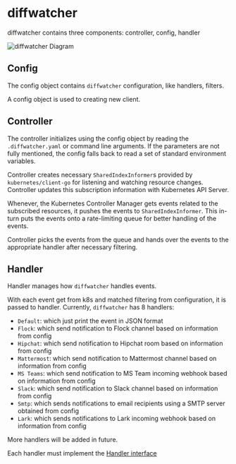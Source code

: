 # diffwatcher

diffwatcher contains three components: controller, config, handler

![diffwatcher Diagram](diffwatcher.png?raw=true "diffwatcher Overview")

## Config

The config object contains `diffwatcher` configuration, like handlers, filters.

A config object is used to creating new client.

## Controller

The controller initializes using the config object by reading the `.diffwatcher.yaml` or command line arguments.
If the parameters are not fully mentioned, the config falls back to read a set of standard environment variables.

Controller creates necessary `SharedIndexInformer`s provided by `kubernetes/client-go` for listening and watching
resource changes. Controller updates this subscription information with Kubernetes API Server.

Whenever, the Kubernetes Controller Manager gets events related to the subscribed resources, it pushes the events to
`SharedIndexInformer`. This in-turn puts the events onto a rate-limiting queue for better handling of the events.

Controller picks the events from the queue and hands over the events to the appropriate handler after
necessary filtering.

## Handler

Handler manages how `diffwatcher` handles events.

With each event get from k8s and matched filtering from configuration, it is passed to handler. Currently, `diffwatcher` has 8 handlers:

 - `Default`: which just print the event in JSON format
 - `Flock`: which send notification to Flock channel based on information from config
 - `Hipchat`: which send notification to Hipchat room based on information from config
 - `Mattermost`: which send notification to Mattermost channel based on information from config
 - `MS Teams`: which send notification to MS Team incoming webhook based on information from config
 - `Slack`: which send notification to Slack channel based on information from config
 - `Smtp`: which sends notifications to email recipients using a SMTP server obtained from config
 - `Lark`: which sends notifications to Lark incoming webhook based on information from config

More handlers will be added in future.

Each handler must implement the [Handler interface](https://github.com/marvasgit/kubernetes-diffwatcher/blob/master/pkg/handlers/handler.go#L31)
